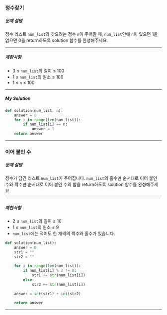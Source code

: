 ### 정수찾기

##### 문제 설명

정수 리스트 `num_list`와 찾으려는 정수 `n`이 주어질 때, `num_list`안에 `n`이 있으면 1을 없으면 0을 return하도록 solution 함수를 완성해주세요.

------

##### 제한사항

- 3 ≤ `num_list`의 길이 ≤ 100
- 1 ≤ `num_list`의 원소 ≤ 100
- 1 ≤ `n` ≤ 100

------

##### My Solution

```python
def solution(num_list, n):
    answer = 0
    for i in range(len(num_list)):
        if num_list[i] == n:
            answer = 1
    return answer
```

------



### 이어 붙인 수

##### 문제 설명

정수가 담긴 리스트 `num_list`가 주어집니다. `num_list`의 홀수만 순서대로 이어 붙인 수와 짝수만 순서대로 이어 붙인 수의 합을 return하도록 solution 함수를 완성해주세요.

------

##### 제한사항

- 2 ≤ `num_list`의 길이 ≤ 10
- 1 ≤ `num_list`의 원소 ≤ 9
- `num_list`에는 적어도 한 개씩의 짝수와 홀수가 있습니다.

```python
def solution(num_list):
    answer = 0
    str1 = ""
    str2 = ""
    
    for i in range(len(num_list)):
        if num_list[i] % 2 != 0:
            str1 += str(num_list[i])
        else:
            str2 += str(num_list[i])
    
    answer = int(str1) + int(str2)
    
    return answer
```

------

##### 
